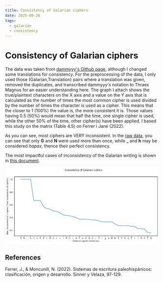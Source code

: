 ```yaml
---
title: Consistency of Galarian ciphers
date: 2025-09-26
tags:
  - galarian
  - consistency
---
```

<link rel="stylesheet" type="text/css" media="all" href="./style/style.css">

# Consistency of Galarian ciphers

The data was taken from [dammyyy's Github page](https://dammyyy.github.io/GalarAlphabet/), although I changed some translations for consistency. For the preprocessing of the data, I only used those (Galarian,Translation) pairs where a translation was given, removed the duplicates, and transcribed dammyyy's notation to Thraex Magnus for an easier understanding here. The graph I attach shows the true/plaintext characters on the X axis and a value on the Y axis that is calculated as the number of times the most common cipher is used divided by the number of times the character is used as a cipher. This means that the closer to 1 (100%) the value is, the more consistent it is. Those values having 0.5 (50%) would mean that half the time, one single cipher is used, while the other 50% of the time, other cipher(s) have been applied. I based this study on the matrix (Table 4.5) on Ferrer i Jané (2022).

As you can see, most ciphers are VERY inconsistent. In the [raw data](../dammyyy_data/galarian_consistency_data.csv), you can see that only **G** and **N** were used more than once, while **_** and **h** may be considered *hapax*, thence their perfect consistency.

The most impactful cases of inconsistency of the Galarian writing is shown in [this document](./TODO-cases-of-inconsistency.md).

![Graph of Galarian cipher consistency](./img/galarian-consistency-graph.png)

## References

Ferrer, J., & Moncunill, N. (2022). Sistemas de escritura paleohispánicos: clasificación, origen y desarrollo. Sinner y Velaza, 97-129.